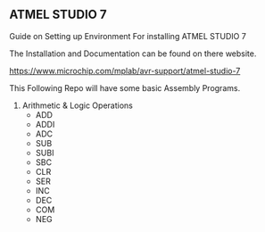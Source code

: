 ## ATMEL STUDIO 7

Guide on Setting up Environment For installing ATMEL STUDIO 7

The Installation and Documentation can be found on there website.

https://www.microchip.com/mplab/avr-support/atmel-studio-7

This Following Repo will have some basic Assembly Programs.

1. Arithmetic & Logic Operations
    - ADD
    - ADDI
    - ADC
    - SUB
    - SUBI
    - SBC
    - CLR
    - SER
    - INC
    - DEC
    - COM
    - NEG
